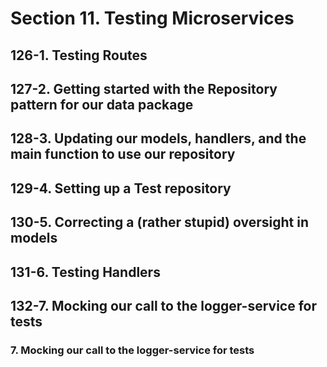 # Section 11. Testing Microservices

## 126-1. Testing Routes


## 127-2. Getting started with the Repository pattern for our data package
## 128-3. Updating our models, handlers, and the main function to use our repository
## 129-4. Setting up a Test repository
## 130-5. Correcting a (rather stupid) oversight in models
## 131-6. Testing Handlers
## 132-7. Mocking our call to the logger-service for tests
### 7. Mocking our call to the logger-service for tests
